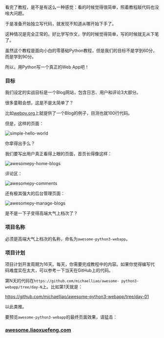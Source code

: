 看完了教程，是不是有这么一种感觉：看的时候觉得很简单，照着教程敲代码也没啥大问题。

于是准备开始独立写代码，就发现不知道从哪开始下手了。

这种情况是完全正常的。好比学写作文，学的时候觉得简单，写的时候就无从下笔了。

虽然这个教程是面向小白的零基础Python教程，但是我们的目标不是学到60分，而是学到90分。

所以，用Python写一个真正的Web App吧！

### 目标

我们设定的实战目标是一个Blog网站，包含日志、用户和评论3大部分。

很多童鞋会想，这是不是太简单了？

比如[webpy.org](http://webpy.org/src/blog/0.3)上就提供了一个Blog的例子，目测也就100行代码。

但是，这样的页面：

![simple-hello-world](http://www.liaoxuefeng.com/files/attachments/0014020291725943e4c92e7b303470a885dee3ae3cd5e0c000)

你拿得出手么？

我们要写出用户真正看得上眼的页面，首页长得像这样：

![awesomepy-home-blogs](http://www.liaoxuefeng.com/files/attachments/0014020294434165cb8265fb82a403ba17596bc0aa615f4000)

评论区：

![awesomepy-comments](http://www.liaoxuefeng.com/files/attachments/001402029470123ca198fd144234eb0ac83268a08612dbf000)

还有极其强大的后台管理页面：

![awesomepy-manage-blogs](http://www.liaoxuefeng.com/files/attachments/001402029498359eb29eecc6a3b4160be876a1b2d25a2d8000)

是不是一下子变得高端大气上档次了？

### 项目名称

必须是高端大气上档次的名称，命名为`awesome-python3-webapp`。

### 项目计划

项目计划开发周期为16天。每天，你需要完成教程中的内容。如果你觉得编写代码难度实在太大，可以参考一下当天在GitHub上的代码。

第N天的代码在`https://github.com/michaelliao/awesome-
python3-webapp/tree/day-N`上。比如第1天就是：

<https://github.com/michaelliao/awesome-python3-webapp/tree/day-01>

以此类推。

要预览`awesome-python3-webapp`的最终页面效果，请猛击：

### [awesome.liaoxuefeng.com](http://awesome.liaoxuefeng.com/)

